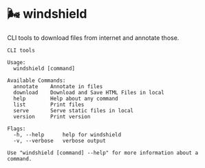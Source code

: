 # 🌬 windshield

CLI tools to download files from internet and annotate those.

```
CLI tools

Usage:
  windshield [command]

Available Commands:
  annotate    Annotate in files
  download    Download and Save HTML Files in local
  help        Help about any command
  list        Print files
  serve       Serve static files in local
  version     Print version

Flags:
  -h, --help      help for windshield
  -v, --verbose   verbose output

Use "windshield [command] --help" for more information about a command.
```

